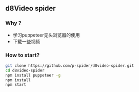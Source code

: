## d8Video spider

### Why ?
- 学习puppeteer无头浏览器的使用
- 下载一些视频

### How to start?
```bash
git clone https://github.com/p-spider/d8video-spider.git
cd d8video-spider
npm install puppeteer -g
npm install
npm start
```